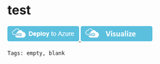 # test


<a href="https://portal.azure.com/#create/Microsoft.Template/uri/https%3A%2F%2Fraw.githubusercontent.com%2Fasifkd012020%2Ftest%2Fmaster%2Ftemplates%2FAzureDeploy.json" target="_blank">
<img src="https://raw.githubusercontent.com/Azure/azure-quickstart-templates/master/1-CONTRIBUTION-GUIDE/images/deploytoazure.png"/>
</a>
<a href="http://armviz.io/#/?load=https%3A%2F%2Fraw.githubusercontent.com%2Fasifkd012020%2Ftest%2Fmaster%2Ftemplates%2FAzureDeploy.json" target="_blank">
<img src="https://raw.githubusercontent.com/Azure/azure-quickstart-templates/master/1-CONTRIBUTION-GUIDE/images/visualizebutton.png"/>
</a>

`Tags: empty, blank`
